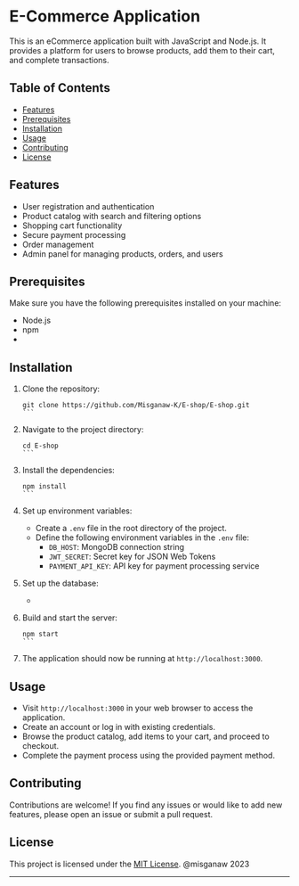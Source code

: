 # E-Commerce Application

This is an eCommerce application built with JavaScript and Node.js. It provides a platform for users to browse products, add them to their cart, and complete transactions.

## Table of Contents

- [Features](#features)
- [Prerequisites](#prerequisites)
- [Installation](#installation)
- [Usage](#usage)
- [Contributing](#contributing)
- [License](#license)

## Features

- User registration and authentication
- Product catalog with search and filtering options
- Shopping cart functionality
- Secure payment processing
- Order management
- Admin panel for managing products, orders, and users

## Prerequisites

Make sure you have the following prerequisites installed on your machine:

- Node.js 
- npm 
- 

## Installation

1. Clone the repository:

   ````shell
   git clone https://github.com/Misganaw-K/E-shop/E-shop.git
   ```

2. Navigate to the project directory:

   ````shell
   cd E-shop
   ```

3. Install the dependencies:

   ````shell
   npm install
   ```

4. Set up environment variables:
   
   - Create a `.env` file in the root directory of the project.
   - Define the following environment variables in the `.env` file:
     - `DB_HOST`: MongoDB connection string
     - `JWT_SECRET`: Secret key for JSON Web Tokens
     - `PAYMENT_API_KEY`: API key for payment processing service

5. Set up the database:
   
   - 

6. Build and start the server:

   ````shell
   npm start
   ```

7. The application should now be running at `http://localhost:3000`.

## Usage

- Visit `http://localhost:3000` in your web browser to access the application.
- Create an account or log in with existing credentials.
- Browse the product catalog, add items to your cart, and proceed to checkout.
- Complete the payment process using the provided payment method.

## Contributing

Contributions are welcome! If you find any issues or would like to add new features, please open an issue or submit a pull request.

## License

This project is licensed under the [MIT License](LICENSE).
@misganaw 2023

---
